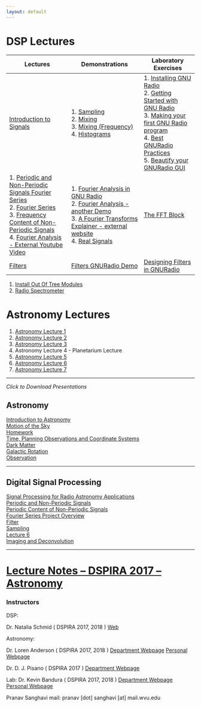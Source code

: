 ```yaml
---
layout: default
---
```


# DSP Lectures

| Lectures| Demonstrations| Laboratory Exercises|
|-----|-----|-----|
| [Introduction to Signals](https://mediasitecs.lib.wvu.edu/Mediasite1/Play/4ff26b2d1e334c199f9644f7c21f4f8d1d) | 1. [Sampling](https://mediasitecs.lib.wvu.edu/Mediasite1/Play/3a1842a284284aa5b08b533e3af825b71d) <br>2. [Mixing](https://mediasitecs.lib.wvu.edu/Mediasite1/Play/040268aefe154838a6b16d5890a526331d) <br>3. [Mixing (Frequency)](https://mediasitecs.lib.wvu.edu/Mediasite1/Play/ac80f7e2da8a4bf5856d7a1fa61053361d) <br> 4. [Histograms](https://mediasitecs.lib.wvu.edu/Mediasite1/Play/8de0d7fd64784c239f6b94b14161218e1d)          	|  1. [Installing GNU Radio](https://mediasitecs.lib.wvu.edu/Mediasite1/Play/1150c64dea0e41e5823ad63496e629d71d) <br> 2. [Getting Started with GNU Radio](https://mediasitecs.lib.wvu.edu/Mediasite1/Play/b3ab05640dee404bb30f9b84f2d25afd1d) <br> 3. [Making your first GNU Radio program](https://mediasitecs.lib.wvu.edu/Mediasite1/Play/4d9cf034b5d1473b9467f69a15e1fcd31d) <br> 4. [Best GNURadio Practices](https://mediasitecs.lib.wvu.edu/Mediasite1/Play/3d2c6810d9b847c19b087c23e521f26b1d) <br> 5. [ Beautify your GNURadio GUI](https://mediasitecs.lib.wvu.edu/Mediasite1/Play/622949d398ef4d55be1e6ea19845b3071d)	|
|  1. [Periodic and Non-Periodic Signals Fourier Series](https://mediasitecs.lib.wvu.edu/Mediasite1/Play/bf73dba28e29455f9a966ce64f94042a1d)  <br> 2. [Fourier Series](https://mediasitecs.lib.wvu.edu/Mediasite1/Play/d9adb334770a49e089a77f7b0a70dea31d)	<br> 3. [Frequency Content of Non-Periodic Signals](https://mediasitecs.lib.wvu.edu/Mediasite1/Play/1d689eed4e1740d4b48dd7cc902e33281d) <br> 4. [Fourier Analysis - External Youtube Video](https://youtu.be/r6sGWTCMz2k)| 1. [Fourier Analysis in GNU Radio](https://mediasitecs.lib.wvu.edu/Mediasite1/Play/2407d3c94138460894e4357070b576281d) <br> 2. [Fourier Analysis - another Demo](https://mediasitecs.lib.wvu.edu/Mediasite1/Play/057d930e6e1a4bb2ac80c6752b748e751d) <br> 3. [A Fourier Transforms Explainer - external website](http://www.jezzamon.com/fourier/) <br> 4. [Real Signals](https://mediasitecs.lib.wvu.edu/Mediasite1/Play/b85fac1246f4498da147cbc12fc5e0181d)	| [The FFT Block]() |
| [Filters](https://mediasitecs.lib.wvu.edu/Mediasite1/Play/6aea73645b554d3099a5e32831d445a01d)| [Filters GNURadio Demo]()  | [Designing Filters in GNURadio]() |

1. [Install Out Of Tree Modules]()
2. [Radio Spectrometer]()

# Astronomy Lectures 

1. [Astronomy Lecture 1](https://mediasitecs.lib.wvu.edu/Mediasite1/Play/03a2e48acc71480d8671fe86e49fc8291d)
2. [Astronomy Lecture 2](https://mediasitecs.lib.wvu.edu/Mediasite1/Play/9a78180f099e42cb83f3e7dcc5ecaa901d)
3. [Astronomy Lecture 3](https://mediasitecs.lib.wvu.edu/Mediasite1/Play/1f5b8658b1e04f4e9aef71c9bf8d4d121d)
4. Astronomy Lecture 4 - Planetarium Lecture
5. [Astronomy Lecture 5](https://mediasitecs.lib.wvu.edu/Mediasite1/Play/d474f6f0d1714acf9b89d1b884d30c551d)
6. [Astronomy Lecture 6]()
7. [Astronomy Lecture 7]()


<hr>

<em> Click to Download Presentations</em>

<h2> Astronomy </h2>

<a href="https://github.com/WVURAIL/dspira/blob/master/lectures/2018/Astronomy/1.pptx">Introduction to Astronomy</a><br>
<a href="https://github.com/WVURAIL/dspira/blob/master/lectures/2018/Astronomy/2.pptx">Motion of the Sky</a><br>
<a href="https://github.com/WVURAIL/dspira/blob/master/lectures/2018/Astronomy/2hw.pdf">Homework</a><br>
<a href="https://github.com/WVURAIL/dspira/blob/master/lectures/2018/Astronomy/3.pptx">Time, Planning Observations and Coordinate Systems</a><br>
<a href="https://github.com/WVURAIL/dspira/blob/master/lectures/2018/Astronomy/4.pptx">Dark Matter</a><br>
<a href="https://github.com/WVURAIL/dspira/blob/master/lectures/2018/Astronomy/5.pptx">Galactic Rotation</a><br>
<a href="https://github.com/WVURAIL/dspira/blob/master/lectures/2018/Astronomy/5.pptx">Observation</a><br>

<hr>

<h2> Digital Signal Processing  </h2>

<a href="https://github.com/WVURAIL/dspira/blob/master/lectures/2018/DSP/lecture1.pptx">Signal Processing for Radio Astronomy Applications</a><br>
<a href="https://github.com/WVURAIL/dspira/blob/master/lectures/2018/DSP/lecture2.pptx">Periodic and Non-Periodic Signals</a><br>
<a href="https://github.com/WVURAIL/dspira/blob/master/lectures/2018/DSP/lecture3.pptx">Periodic Content of Non-Periodic Signals</a><br>
<a href="https://github.com/WVURAIL/dspira/blob/master/lectures/2018/DSP/lecture3pr.pptx">Fourier Series Project Overview</a><br>
<a href="https://github.com/WVURAIL/dspira/blob/master/lectures/2018/DSP/lecture4.pptx">Filter</a><br>
<a href="https://github.com/WVURAIL/dspira/blob/master/lectures/2018/DSP/lecture5.pptx">Sampling</a><br>
<a href="https://github.com/WVURAIL/dspira/blob/master/lectures/2018/DSP/lecture6.pptx">Lecture 6</a><br>
<a href="https://github.com/WVURAIL/dspira/blob/master/lectures/2018/DSP/imagnconv.pdf">Imaging and Deconvolution</a><br>

<hr>

<h1> <a href="https://github.com/WVURAIL/dspira/blob/master/lectures/astronomy/">Lecture Notes – DSPIRA 2017 – Astronomy</a></h1>

<h3> Instructors </h3>

DSP: 

Dr. Natalia Schmid  ( DSPIRA 2017, 2018 )
[Web](http://www.statler.wvu.edu/faculty-staff/faculty/natalia-schmid)

Astronomy:  

Dr. Loren Anderson  ( DSPIRA 2017, 2018 )
[Department Webpage](http://physics.wvu.edu/faculty-and-staff/faculty/loren-anderson)
[Personal Webpage](http://community.wvu.edu/~ldanderson/)

Dr. D. J. Pisano  ( DSPIRA 2017 ) 
[Department Webpage](http://physics.wvu.edu/faculty-and-staff/faculty/d-j-pisano)

Lab:
Dr. Kevin Bandura   ( DSPIRA 2017, 2018 )
[Department Webpage](http://www.statler.wvu.edu/faculty-staff/faculty/kevin-bandura)
[Personal Webpage](http://community.wvu.edu/%7Ekmbandura/)

Pranav Sanghavi
mail: pranav [dot] sanghavi [at] mail.wvu.edu
